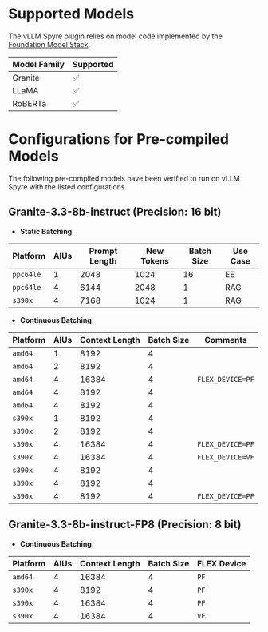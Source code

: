 # Supported Models

The vLLM Spyre plugin relies on model code implemented by the [Foundation Model Stack](https://github.com/foundation-model-stack/foundation-model-stack/tree/main/fms/models).

| Model Family | Supported |
| ------------ | --------- |
| Granite      | ✅        |
| LLaMA        | ✅        |
| RoBERTa      | ✅        |


# Configurations for Pre-compiled Models

The following pre-compiled models have been verified to run on vLLM Spyre with
the listed configurations.

## Granite-3.3-8b-instruct (Precision: 16 bit)

- **Static Batching**:

| Platform  | AIUs | Prompt Length | New Tokens | Batch Size | Use Case |
|-----------|------|---------------|------------|------------|----------|
| `ppc64le` | 1    | 2048          | 1024       | 16         | EE       |
| `ppc64le` | 4    | 6144          | 2048       | 1          | RAG      |
| `s390x`   | 4    | 7168          | 1024       | 1          | RAG      |

- **Continuous Batching**:

| Platform  | AIUs | Context Length | Batch Size | Comments         |
|-----------|------|----------------|------------|------------------|
| `amd64`   | 1    | 8192           | 4          |                  |
| `amd64`   | 2    | 8192           | 4          |                  |
| `amd64`   | 4    | 16384          | 4          | `FLEX_DEVICE=PF` |
| `amd64`   | 4    | 8192           | 4          |                  |
| `amd64`   | 4    | 8192           | 4          |                  |
| `s390x`   | 1    | 8192           | 4          |                  |
| `s390x`   | 2    | 8192           | 4          |                  |
| `s390x`   | 4    | 16384          | 4          | `FLEX_DEVICE=PF` |
| `s390x`   | 4    | 16384          | 4          | `FLEX_DEVICE=VF` |
| `s390x`   | 4    | 8192           | 4          |                  |
| `s390x`   | 4    | 8192           | 4          |                  |
| `s390x`   | 4    | 8192           | 4          | `FLEX_DEVICE=PF` |


## Granite-3.3-8b-instruct-FP8 (Precision: 8 bit)

- **Continuous Batching**:

| Platform | AIUs | Context Length | Batch Size | FLEX Device |
|----------|------|----------------|------------|-------------|
| `amd64`  | 4    | 16384          | 4          | `PF`        |
| `s390x`  | 4    | 8192           | 4          | `PF`        |
| `s390x`  | 4    | 16384          | 4          | `PF`        |
| `s390x`  | 4    | 16384          | 4          | `VF`        |
